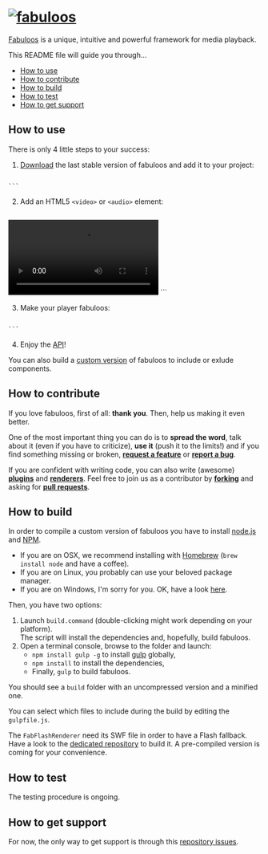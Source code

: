 # [![fabuloos](http://fabuloos.org/img/fabuloos.svg)](http://fabuloos.org)

[Fabuloos](http://fabuloos.org) is a unique, intuitive and powerful framework for media playback.

This README file will guide you through…

* [How to use](#how-to-use)
* [How to contribute](#how-to-contribute)
* [How to build](#how-to-build)
* [How to test](#how-to-test)
* [How to get support](#how-to-get-support)

## How to use

There is only 4 little steps to your success:

1. [Download](http://fabuloos.org/download/) the last stable version of fabuloos and add it to your project:
	```
<script src="/js/fabuloos.min.js"></script>
	```

2. Add an HTML5 `<video>` or `<audio>` element:
	```
<video id="player" src="/videos/awesome.mp4"></video>
	```

3. Make your player fabuloos:
	```
<script>
  var player = fab("player");
</script>
	```

4. Enjoy the [API](http://fabuloos.org/documentation/api/)!

You can also build a [custom version](#how-to-build) of fabuloos to include or exlude components.

## How to contribute

If you love fabuloos, first of all: **thank you**. Then, help us making it even better.

One of the most important thing you can do is to **spread the word**, talk about it (even if you have to criticize), **use it** (push it to the limits!) and if you find something missing or broken, [**request a feature**](https://github.com/egeny/fabuloos-js/issues/new) or [**report a bug**](https://github.com/egeny/fabuloos-js/issues/new).

If you are confident with writing code, you can also write (awesome) [**plugins**](http://fabuloos.org/documentation/plugins.html) and [**renderers**](http://fabuloos.org/documentation/renderers.html). Feel free to join us as a contributor by [**forking**](https://github.com/egeny/fabuloos-js/fork) and asking for [**pull requests**](https://github.com/egeny/fabuloos-js/compare/).

## How to build

In order to compile a custom version of fabuloos you have to install [node.js](http://nodejs.org) and [NPM](https://npmjs.org/).

* If you are on OSX, we recommend installing with [Homebrew](http://brew.sh/) (`brew install node` and have a coffee).
* If you are on Linux, you probably can use your beloved package manager.
* If you are on Windows, I'm sorry for you. OK, have a look [here](http://nodejs.org/download/).

Then, you have two options:

1. Launch `build.command` (double-clicking might work depending on your platform).  
The script will install the dependencies and, hopefully, build fabuloos.
2. Open a terminal console, browse to the folder and launch:  
	* `npm install gulp -g` to install [gulp](http://gulpjs.com) globally,
	* `npm install` to install the dependencies,
	* Finally, `gulp` to build fabuloos.

You should see a `build` folder with an uncompressed version and a minified one.

You can select which files to include during the build by editing the `gulpfile.js`.

The `FabFlashRenderer` need its SWF file in order to have a Flash fallback. Have a look to the [dedicated repository](https://github.com/egeny/fabuloos-flash) to build it. A pre-compiled version is coming for your convenience.

## How to test

The testing procedure is ongoing.

## How to get support

For now, the only way to get support is through this [repository issues](https://github.com/egeny/fabuloos-js/issues).